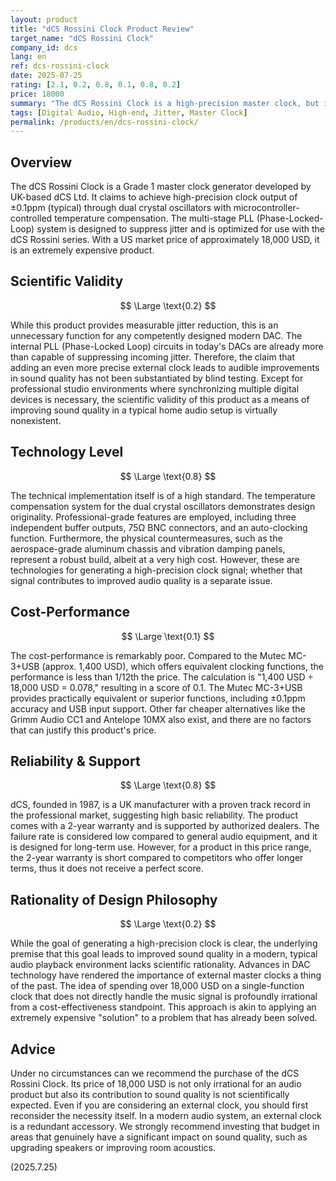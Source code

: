 ```yaml
---
layout: product
title: "dCS Rossini Clock Product Review"
target_name: "dCS Rossini Clock"
company_id: dcs
lang: en
ref: dcs-rossini-clock
date: 2025-07-25
rating: [2.1, 0.2, 0.8, 0.1, 0.8, 0.2]
price: 18000
summary: "The dCS Rossini Clock is a high-precision master clock, but its benefits are unproven and unnecessary in modern audio systems. Compared to products with equivalent functionality, it is remarkably expensive and offers virtually no cost-performance."
tags: [Digital Audio, High-end, Jitter, Master Clock]
permalink: /products/en/dcs-rossini-clock/
---
```

## Overview

The dCS Rossini Clock is a Grade 1 master clock generator developed by UK-based dCS Ltd. It claims to achieve high-precision clock output of ±0.1ppm (typical) through dual crystal oscillators with microcontroller-controlled temperature compensation. The multi-stage PLL (Phase-Locked-Loop) system is designed to suppress jitter and is optimized for use with the dCS Rossini series. With a US market price of approximately 18,000 USD, it is an extremely expensive product.

## Scientific Validity

$$ \Large \text{0.2} $$

While this product provides measurable jitter reduction, this is an unnecessary function for any competently designed modern DAC. The internal PLL (Phase-Locked Loop) circuits in today's DACs are already more than capable of suppressing incoming jitter. Therefore, the claim that adding an even more precise external clock leads to audible improvements in sound quality has not been substantiated by blind testing. Except for professional studio environments where synchronizing multiple digital devices is necessary, the scientific validity of this product as a means of improving sound quality in a typical home audio setup is virtually nonexistent.

## Technology Level

$$ \Large \text{0.8} $$

The technical implementation itself is of a high standard. The temperature compensation system for the dual crystal oscillators demonstrates design originality. Professional-grade features are employed, including three independent buffer outputs, 75Ω BNC connectors, and an auto-clocking function. Furthermore, the physical countermeasures, such as the aerospace-grade aluminum chassis and vibration damping panels, represent a robust build, albeit at a very high cost. However, these are technologies for generating a high-precision clock signal; whether that signal contributes to improved audio quality is a separate issue.

## Cost-Performance

$$ \Large \text{0.1} $$

The cost-performance is remarkably poor. Compared to the Mutec MC-3+USB (approx. 1,400 USD), which offers equivalent clocking functions, the performance is less than 1/12th the price. The calculation is "1,400 USD ÷ 18,000 USD = 0.078," resulting in a score of 0.1. The Mutec MC-3+USB provides practically equivalent or superior functions, including ±0.1ppm accuracy and USB input support. Other far cheaper alternatives like the Grimm Audio CC1 and Antelope 10MX also exist, and there are no factors that can justify this product's price.

## Reliability & Support

$$ \Large \text{0.8} $$

dCS, founded in 1987, is a UK manufacturer with a proven track record in the professional market, suggesting high basic reliability. The product comes with a 2-year warranty and is supported by authorized dealers. The failure rate is considered low compared to general audio equipment, and it is designed for long-term use. However, for a product in this price range, the 2-year warranty is short compared to competitors who offer longer terms, thus it does not receive a perfect score.

## Rationality of Design Philosophy

$$ \Large \text{0.2} $$

While the goal of generating a high-precision clock is clear, the underlying premise that this goal leads to improved sound quality in a modern, typical audio playback environment lacks scientific rationality. Advances in DAC technology have rendered the importance of external master clocks a thing of the past. The idea of spending over 18,000 USD on a single-function clock that does not directly handle the music signal is profoundly irrational from a cost-effectiveness standpoint. This approach is akin to applying an extremely expensive "solution" to a problem that has already been solved.

## Advice

Under no circumstances can we recommend the purchase of the dCS Rossini Clock. Its price of 18,000 USD is not only irrational for an audio product but also its contribution to sound quality is not scientifically expected. Even if you are considering an external clock, you should first reconsider the necessity itself. In a modern audio system, an external clock is a redundant accessory. We strongly recommend investing that budget in areas that genuinely have a significant impact on sound quality, such as upgrading speakers or improving room acoustics.

(2025.7.25)
